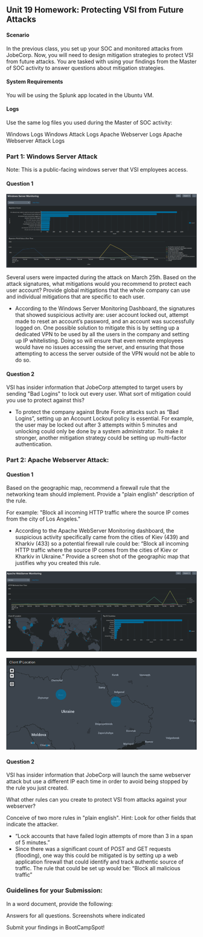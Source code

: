 ## Unit 19 Homework: Protecting VSI from Future Attacks

#### Scenario
In the previous class,  you set up your SOC and monitored attacks from JobeCorp. Now, you will need to design mitigation strategies to protect VSI from future attacks.
You are tasked with using your findings from the Master of SOC activity to answer questions about mitigation strategies.

#### System Requirements
You will be using the Splunk app located in the Ubuntu VM.

#### Logs
Use the same log files you used during the Master of SOC activity:

Windows Logs
Windows Attack Logs
Apache Webserver Logs
Apache Webserver Attack Logs



### Part 1: Windows Server Attack
Note: This is a public-facing windows server that VSI employees access.

#### Question 1

![windowsserver](https://github.com/athenavalero/CyberSecurityBootcampHW/blob/main/Homework%2019/HW19_1.PNG)

Several users were impacted during the attack on March 25th.
Based on the attack signatures, what mitigations would you recommend to protect each user account? Provide global mitigations that the whole company can use and individual mitigations that are specific to each user.

  - According to the Windows Server Monitoring Dashboard, the signatures that showed suspicious activity are: user account locked out, attempt made to reset an account’s password, and an account was successfully logged on. One possible solution to mitigate this is by setting up a dedicated VPN to be used by all the users in the company and setting up IP whitelisting. Doing so will ensure that even remote employees would have no issues accessing the server, and ensuring that those attempting to access the server outside of the VPN would not be able to do so. 

#### Question 2

VSI has insider information that JobeCorp attempted to target users by sending "Bad Logins" to lock out every user.
What sort of mitigation could you use to protect against this?

  - To protect the company against Brute Force attacks such as “Bad Logins”, setting up an Account Lockout policy is essential. For example, the user may be locked out after 3 attempts within 5 minutes and unlocking could only be done by a system administrator. To make it stronger, another mitigation strategy could be setting up multi-factor authentication.


### Part 2: Apache Webserver Attack:

#### Question 1

Based on the geographic map, recommend a firewall rule that the networking team should implement.
Provide a "plain english" description of the rule.

For example: "Block all incoming HTTP traffic where the source IP comes from the city of Los Angeles."

  - According to the Apache WebServer Monitoring dashboard, the suspicious activity specifically came from the cities of Kiev (439) and Kharkiv (433) so a potential firewall rule could be: “Block all incoming HTTP traffic where the source IP comes from the cities of Kiev or Kharkiv in Ukraine.”
Provide a screen shot of the geographic map that justifies why you created this rule.

![apache](https://github.com/athenavalero/CyberSecurityBootcampHW/blob/main/Homework%2019/HW19_2.PNG)

![apache](https://github.com/athenavalero/CyberSecurityBootcampHW/blob/main/Homework%2019/HW19_2.5.PNG)


#### Question 2


VSI has insider information that JobeCorp will launch the same webserver attack but use a different IP each time in order to avoid being stopped by the rule you just created.


What other rules can you create to protect VSI from attacks against your webserver?

Conceive of two more rules in "plain english".
Hint: Look for other fields that indicate the attacker.

  - “Lock accounts that have failed login attempts of more than 3 in a span of 5 minutes.”
  - Since there was a significant count of POST and GET requests (flooding), one way this could be mitigated is by setting up a web application firewall that could identify and track authentic source of traffic. The rule that could be set up would be: “Block all malicious traffic”



### Guidelines for your Submission:
In a word document, provide the following:

Answers for all questions.
Screenshots where indicated

Submit your findings in BootCampSpot!
